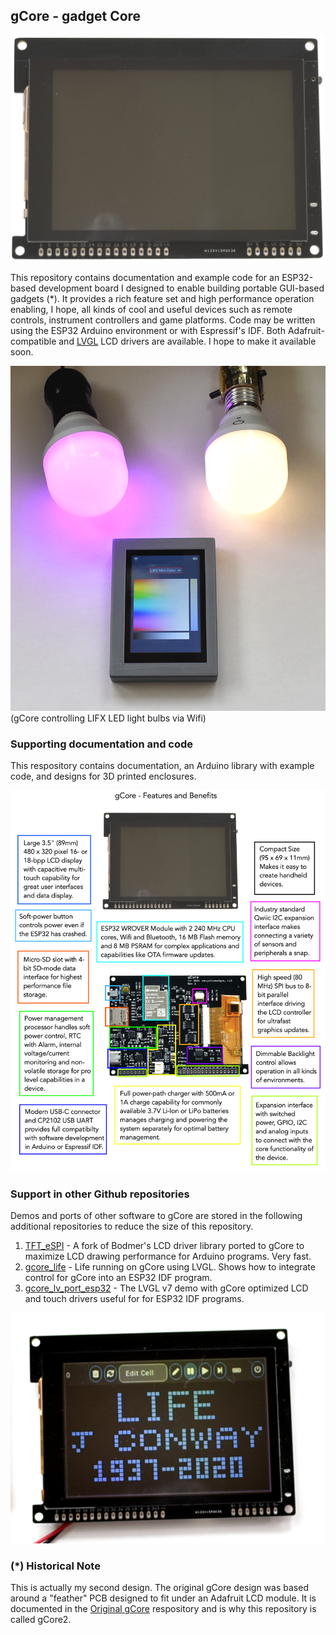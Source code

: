 ## gCore - gadget Core

![gCore Top](Pictures/rev2_assy_top.png)
 
This repository contains documentation and example code for an ESP32-based development board I designed to enable building portable GUI-based gadgets (*).  It provides a rich feature set and high performance operation enabling, I hope, all kinds of cool and useful devices such as remote controls, instrument controllers and game platforms.  Code may be written using the ESP32 Arduino environment or with Espressif's IDF.  Both Adafruit-compatible and [LVGL](https://lvgl.io) LCD drivers are available.  I hope to make it available soon.

![gCore Controlling LIFX bulbs](Pictures/gcore_lifx_remote.png)
(gCore controlling LIFX LED light bulbs via Wifi)

### Supporting documentation and code
This respository contains documentation, an Arduino library with example code, and designs for 3D printed enclosures.

![gCore Features and Benefits](Pictures/gcore_feat_benefits.png)

### Support in other Github repositories
Demos and ports of other software to gCore are stored in the following additional repositories to reduce the size of this repository.

1. [TFT_eSPI](https://github.com/danjulio/TFT_eSPI) - A fork of Bodmer's LCD driver library ported to gCore to maximize LCD drawing performance for Arduino programs.  Very fast.
2. [gcore_life](https://github.com/danjulio/gcore_life) - Life running on gCore using LVGL.  Shows how to integrate control for gCore into an ESP32 IDF program.
3. [gcore\_lv\_port_esp32](https://github.com/danjulio/gcore_lv_port_esp32) - The LVGL v7 demo with gCore optimized LCD and touch drivers useful for for ESP32 IDF programs.

![Life!](Pictures/life.png)

### (*) Historical Note
This is actually my second design.  The original gCore design was based around a "feather" PCB designed to fit under an Adafruit LCD module.  It is documented in the [Original gCore](https://github.com/danjulio/gCore) respository and is why this repository is called gCore2.
